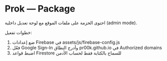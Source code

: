 # Prok — Package

احتوى الحزمة على ملفات الموقع مع لوحة تعديل داخلية (admin mode). 

خطوات تفعيل:
1. ضع إعدادات Firebase في assets/js/firebase-config.js
2. فعّل Google Sign-In وأدرج النطاق pr00k.github.io في Authorized domains
3. اضبط قواعد Firestore للسماح بالكتابة فقط لحساب الأدمن
